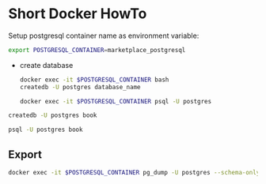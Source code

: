 # Short Docker HowTo

Setup postgresql container name as environment variable:

```bash
export POSTGRESQL_CONTAINER=marketplace_postgresql
```

- create database

  ```bash
  docker exec -it $POSTGRESQL_CONTAINER bash
  createdb -U postgres database_name

  docker exec -it $POSTGRESQL_CONTAINER psql -U postgres
  ```

```bash
createdb -U postgres book
```

```bash
psql -U postgres book
```

## Export

```bash
docker exec -it $POSTGRESQL_CONTAINER pg_dump -U postgres --schema-only --no-owner marketplace > marketplace.sql
```
